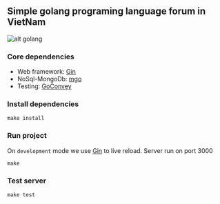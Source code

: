 ## Simple golang programing language forum in VietNam 

 ![alt golang](https://raw.githubusercontent.com/golang-vietnam/forum/master/public/img/isomorphic_code_share.png "golang programing language")

### Core dependencies
- Web framework: [Gin](https://github.com/gin-gonic/gin)
- NoSql-MongoDb: [mgo](http://labix.org/mgo)
- Testing: [GoConvey](http://goconvey.co/)

### Install dependencies
    
    make install

### Run project
On `development` mode we use [Gin](https://github.com/codegangsta/gin) to live reload. Server run on port 3000

    make

### Test server
	
	make test